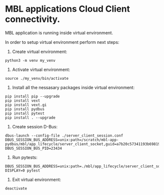 # MBL applications Cloud Client connectivity.

MBL application is running inside virtual environment.

In order to setup virtual environment perform next steps:

1. Create virtual environment:
```shell
python3 -m venv my_venv
```

1. Activate virtual environment:
```shell
source ./my_venv/bin/activate
```

1. Install all the nessasary packages inside virtual environment:
```shell
pip install pip --upgrade
pip install vext
pip install vext.gi
pip install pydbus
pip install pytest
pip install . --upgrade
```

1. Create session D-Bus:
```shell
dbus-launch --config-file ./server_client_session.conf
DBUS_SESSION_BUS_ADDRESS=unix:path=/scratch/mbl-app-pydbus/mbl/app_lifecycle/server_client_socket,guid=a7b20c57341193b6981973785c34562c
DBUS_SESSION_BUS_PID=23434
```

1. Run pytests:
```shell
DBUS_SESSION_BUS_ADDRESS=unix:path=./mbl/app_lifecycle/server_client_socket DISPLAY=0 pytest
```

1. Exit virtual environment:
```shell
deactivate
```

